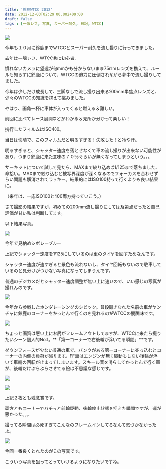 ```yaml
---
title: '鈴鹿WTCC 2012'
date: 2012-12-03T02:29:00.002+09:00
draft: false
tags : [一眼レフ, 写真, スーパー耐久, 日記, WTCC]
---
```


[![](http://2.bp.blogspot.com/-VpPISkS4KNA/UIXz1leyZnI/AAAAAAAAIO4/faMLDIvfrAE/s1600/IMAG0085.jpg)](http://2.bp.blogspot.com/-VpPISkS4KNA/UIXz1leyZnI/AAAAAAAAIO4/faMLDIvfrAE/s1600/IMAG0085.jpg)

  

今年も１０月に鈴鹿までWTCCとスーパー耐久を流し撮りに行ってきました。

  
去年は一眼レフ、WTCC共に初心者。

慣れないカメラに望遠が何mmかも分からないまま75mmレンズを携えて、ルールも知らずに鈴鹿について、WTCCの迫力に圧倒されながら夢中で流し撮りしてました。

  

  
今年は少しだけ成長して、三脚なしで流し撮り出来る200mm単焦点レンズと、少々のWTCCの知識を携えて挑みました。

やはり、画角一杯に車体が入ってくると燃える＆難しい。

前回に比べてレース展開などがわかる＆見所が分かって楽しい！

  

  
携行したフィルムはISO400。

当日は快晴で、このフィルムだと明るすぎる！失敗した！と冷や汗。

明るすぎると、シャッター速度を落とせなくて車の流し撮りが出来ない可能性があり、つまり鈴鹿に来た意味の７０％ぐらいが無くなってしまうという。。。

  

サーキットについて試して見たら、MAXまで絞り込めば1/125まで落ちました、命拾い。MAXまで絞り込むと被写界深度が深くなるのでフォーカスを合わせずらい問題も解消されてラッキー。結果的にはISO100持って行くよりも良い結果に。

（来年は、一応ISO100と400両方持っていこう。）

  

さて撮影の結果ですが、初めての200mm流し撮りにしては及第点だったと自己評価が甘い私は判断してます。

  

以下結果写真。

  

  

[![](http://2.bp.blogspot.com/-Fgx0_hhDWio/UIwP9TWP7GI/AAAAAAAAJNc/Stek4AIHM4U/s1600/09410040.JPG)](http://2.bp.blogspot.com/-Fgx0_hhDWio/UIwP9TWP7GI/AAAAAAAAJNc/Stek4AIHM4U/s1600/09410040.JPG)

  
  

今年で見納めシボレーブルー

上記でシャッター速度を1/125にしているのは車のタイヤを回すためなんです。

シャッター速度が速すぎると景色も流れないし、タイヤ回転もないので駐車しているのと見分けがつかない写真になってしまうんです。

  

普通のデジカメだとシャッター速度調整が無い上に速いので、いい感じの写真が撮れんのです。

  
  

[![](http://1.bp.blogspot.com/-r4HfOnntqoA/UIwQku3WfhI/AAAAAAAAI0A/S-sRApd2Lo0/s1600/09410132.JPG)](http://1.bp.blogspot.com/-r4HfOnntqoA/UIwQku3WfhI/AAAAAAAAI0A/S-sRApd2Lo0/s1600/09410132.JPG)

  

今年から参戦したホンダレーシングのシビック。普段聞きなれた名前の車がヤンチャに鈴鹿のコーナーをかっとんで行くのを見れるのがWTCCの醍醐味です。

  

[![](http://4.bp.blogspot.com/-GtiEv_iYfsQ/UIwQOiH7fvI/AAAAAAAAItg/WeCNJjxrmNU/s1600/09410078.JPG)](http://4.bp.blogspot.com/-GtiEv_iYfsQ/UIwQOiH7fvI/AAAAAAAAItg/WeCNJjxrmNU/s1600/09410078.JPG)

ちょっと画質は悪い上にお尻がフレームアウトしてますが、WTCCに来たら撮りたいシーン個人的No.1。**「第一コーナーで右後輪が浮いてる瞬間」**です。

ダウンフォースが少ない普通の車で、バンクがある第一コーナーに突っ込むとコーナーの内側の負荷が減ります。FF車はエンジンが無く駆動もしない後輪が浮いて車輪の回転が止まってしまいます。スキール音を鳴らしてかっとんで行く車が、後輪だけぷらぷらさせてる絵は不思議な感じです。

  

[![](http://3.bp.blogspot.com/-SXmTK_D-1eI/UIwQOPoeCQI/AAAAAAAAItc/YHQNKaX0G6I/s1600/09410077.JPG)](http://3.bp.blogspot.com/-SXmTK_D-1eI/UIwQOPoeCQI/AAAAAAAAItc/YHQNKaX0G6I/s1600/09410077.JPG)

  

[![](http://3.bp.blogspot.com/-qlWSqjOQS3Q/UIwQNy7nLBI/AAAAAAAAItQ/pQNsrSA6n6M/s1600/09410076.JPG)](http://3.bp.blogspot.com/-qlWSqjOQS3Q/UIwQNy7nLBI/AAAAAAAAItQ/pQNsrSA6n6M/s1600/09410076.JPG)

  

上記２枚とも残念賞です。

両方ともコーナーでバチっと前輪駆動、後輪停止状態を捉えた瞬間ですが、運が悪かった。。。

撮ってる瞬間は必死すぎてこんなのフレームインしてるなんて気づかなかったよ。

  

  

[![](http://3.bp.blogspot.com/-yUAG3H1JETE/UIwQJ7uIgQI/AAAAAAAAIsI/Mo6Ja0yX9GA/s1600/09410067.JPG)](http://3.bp.blogspot.com/-yUAG3H1JETE/UIwQJ7uIgQI/AAAAAAAAIsI/Mo6Ja0yX9GA/s1600/09410067.JPG)

今回一番良くとれたのがこの写真です。

こういう写真を狙ってとっていけるようになりたいですね。